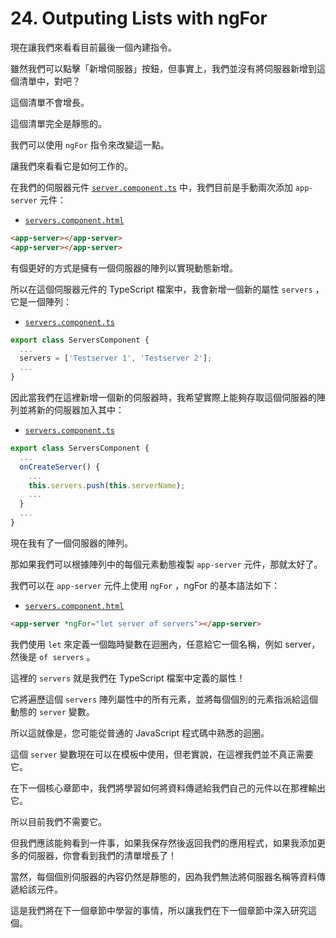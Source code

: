 # 24. Outputing Lists with ngFor

現在讓我們來看看目前最後一個內建指令。

雖然我們可以點擊「新增伺服器」按鈕，但事實上，我們並沒有將伺服器新增到這個清單中，對吧？

這個清單不會增長。

這個清單完全是靜態的。

我們可以使用 `ngFor` 指令來改變這一點。

讓我們來看看它是如何工作的。

在我們的伺服器元件 [`server.component.ts`](../../my-first-app/src/app/servers/servers.component.html) 中，我們目前是手動兩次添加 `app-server` 元件：

- [`servers.component.html`](../../my-first-app/src/app/servers/servers.component.html)

```html
<app-server></app-server>
<app-server></app-server>
```

有個更好的方式是擁有一個伺服器的陣列以實現動態新增。

所以在這個伺服器元件的 TypeScript 檔案中，我會新增一個新的屬性 `servers` ，它是一個陣列：

- [`servers.component.ts`](../../my-first-app/src/app/servers/servers.component.ts)

```ts
export class ServersComponent {
  ...
  servers = ['Testserver 1', 'Testserver 2'];
  ...
}
```

因此當我們在這裡新增一個新的伺服器時，我希望實際上能夠存取這個伺服器的陣列並將新的伺服器加入其中：

- [`servers.component.ts`](../../my-first-app/src/app/servers/servers.component.ts)

```ts
export class ServersComponent {
  ...
  onCreateServer() {
    ...
    this.servers.push(this.serverName);
    ...
  }
  ...
}
```

現在我有了一個伺服器的陣列。

那如果我們可以根據陣列中的每個元素動態複製 `app-server` 元件，那就太好了。

我們可以在 `app-server` 元件上使用 `ngFor` ，ngFor 的基本語法如下：

- [`servers.component.html`](../../my-first-app/src/app/servers/servers.component.html)

```html
<app-server *ngFor="let server of servers"></app-server>
```

我們使用 `let` 來定義一個臨時變數在迴圈內，任意給它一個名稱，例如 server，然後是 `of servers` 。

這裡的 `servers` 就是我們在 TypeScript 檔案中定義的屬性！

它將遍歷這個 `servers` 陣列屬性中的所有元素，並將每個個別的元素指派給這個動態的 `server` 變數。

所以這就像是，您可能從普通的 JavaScript 程式碼中熟悉的迴圈。

這個 `server` 變數現在可以在模板中使用，但老實說，在這裡我們並不真正需要它。

在下一個核心章節中，我們將學習如何將資料傳遞給我們自己的元件以在那裡輸出它。

所以目前我們不需要它。

但我們應該能夠看到一件事，如果我保存然後返回我們的應用程式，如果我添加更多的伺服器，你會看到我們的清單增長了！

當然，每個個別伺服器的內容仍然是靜態的，因為我們無法將伺服器名稱等資料傳遞給該元件。

這是我們將在下一個章節中學習的事情，所以讓我們在下一個章節中深入研究這個。